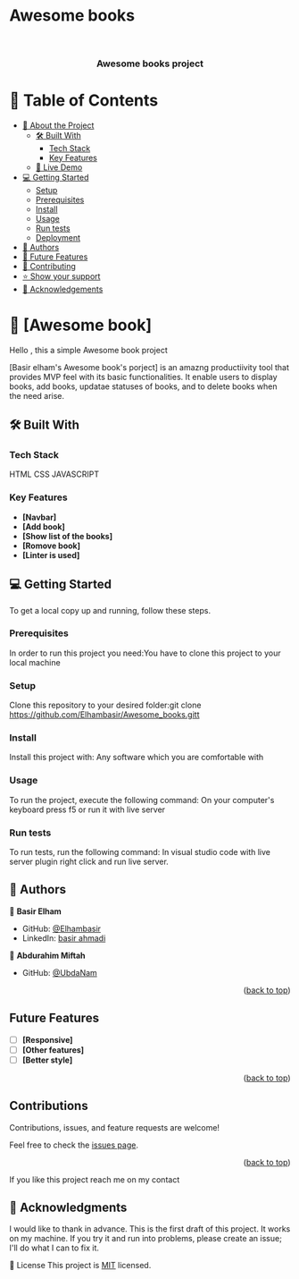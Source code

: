 # Awesome books
<a name="readme-top"></a>

<div align="center">
  <!-- You are encouraged to replace this logo with your own! Otherwise you can also remove it. -->
  <br/>

  <h3><b>Awesome books project</b></h3>

</div>

<!-- TABLE OF CONTENTS -->

# 📗 Table of Contents

- [📖 About the Project](#about-project)
  - [🛠 Built With](#built-with)
    - [Tech Stack](#tech-stack)
    - [Key Features](#key-features)
  - [🚀 Live Demo](#live-demo)
- [💻 Getting Started](#getting-started)
  - [Setup](#setup)
  - [Prerequisites](#prerequisites)
  - [Install](#install)
  - [Usage](#usage)
  - [Run tests](#run-tests)
  - [Deployment](#triangular_flag_on_post-deployment)
- [👥 Authors](#authors)
- [🔭 Future Features](#future-features)
- [🤝 Contributing](#contributing)
- [⭐️ Show your support](#support)
- [🙏 Acknowledgements](#acknowledgements)

<!-- PROJECT DESCRIPTION -->

# 📖 [Awesome book] <a name="about-project">
Hello , this a simple Awesome book project</a>

[Basir elham's Awesome book's porject] is an amazng productiivity tool that provides MVP feel with its basic functionalities. It enable users to display books, add books, updatae statuses of books, and to delete books when the need arise.

## 🛠 Built With 

### Tech Stack 
HTML
CSS
JAVASCRIPT

### Key Features 

- **[Navbar]**
- **[Add book]**
- **[Show list of the books]**
- **[Romove book]**
- **[Linter is used]**

<!-- GETTING STARTED -->

## 💻 Getting Started <a name="getting-started"></a>

To get a local copy up and running, follow these steps.

### Prerequisites

In order to run this project you need:You have to clone this project to your local machine

### Setup

Clone this repository to your desired folder:git clone https://github.com/Elhambasir/Awesome_books.gitt

### Install

Install this project with: Any software which you are comfortable with

### Usage

To run the project, execute the following command: On your computer's keyboard press f5 or run it with live server

### Run tests

To run tests, run the following command: In visual studio code with live server plugin right click and run live server.

<!-- AUTHORS -->

## 👥 Authors <a name="authors"></a>

👤 **Basir Elham**

- GitHub: [@Elhambasir](https://github.com/Elhambasir)
- LinkedIn: [basir ahmadi](https://www.linkedin.com/in/basir-ahmadi-8aba89263)

👤 **Abdurahim Miftah**

- GitHub: [@UbdaNam](https://github.com/UbdaNam)

<p align="right">(<a href="#readme-top">back to top</a>)</p>

<!-- FUTURE FEATURES -->
## Future Features

- [ ] **[Responsive]**
- [ ] **[Other features]**
- [ ] **[Better style]**

<p align="right">(<a href="#readme-top">back to top</a>)</p>

<!-- CONTRIBUTING -->
## Contributions

Contributions, issues, and feature requests are welcome!

Feel free to check the [issues page](../../issues/).

<p align="right">(<a href="#readme-top">back to top</a>)</p>

<!-- SUPPORT -->

If you like this project reach me on my contact

<!-- ACKNOWLEDGEMENTS -->

## 🙏 Acknowledgments <a name="acknowledgements"></a>

I would like to thank in advance. This is the first draft of this project. It works on my machine. If you try it and run into problems, please create an issue; I'll do what I can to fix it.

📝 License
This project is [MIT](./LICENSE) licensed.

